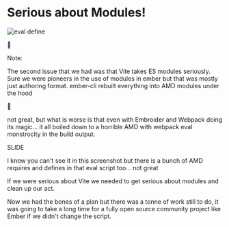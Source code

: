 # Serious about Modules!

<div>

![eval define](/eval-define.png) <!-- .element style="width: 1300px;" -->

🤢

</div>

<!-- .element class="fragment" -->

Note:

The second issue that we had was that Vite takes ES modules seriously. Sure we were pioneers in the use of modules in ember but that was mostly just authoring format. ember-cli rebuilt everything into AMD modules under the hood 

🙈

not great, but what is worse is that even with Embroider and Webpack doing its magic... it all boiled down to a horrible AMD with webpack eval monstrocity in the build output. 

SLIDE

I know you can't see it in this screenshot but there is a bunch of AMD requires and defines in that eval script too... not great

If we were serious about Vite we needed to get serious about modules and clean up our act.

Now we had the bones of a plan but there was a tonne of work still to do, it was going to take a long time for a fully open source community project like Ember if we didn't change the script. 
